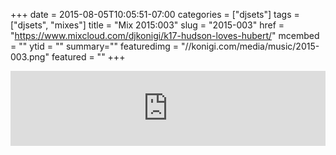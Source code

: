 +++
date = 2015-08-05T10:05:51-07:00
categories = ["djsets"]
tags = ["djsets", "mixes"]
title = "Mix 2015:003"
slug = "2015-003"
href = "https://www.mixcloud.com/djkonigi/k17-hudson-loves-hubert/"
mcembed = ""
ytid = ""
summary=""
featuredimg = "//konigi.com/media/music/2015-003.png"
featured = ""
+++

<div class="mix"><div class="embed" >
<iframe width="100%" height="120" src="https://www.mixcloud.com/widget/iframe/?hide_cover=1&dark=1&feed=%2Fdjkonigi%2Fk17-hudson-loves-hubert%2F" frameborder="0" ></iframe>
</div></div>
